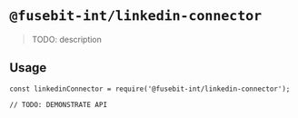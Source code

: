 # `@fusebit-int/linkedin-connector`

> TODO: description

## Usage

```
const linkedinConnector = require('@fusebit-int/linkedin-connector');

// TODO: DEMONSTRATE API
```
